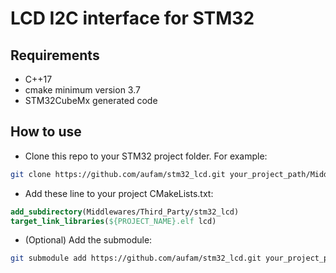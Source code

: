 # LCD I2C interface for STM32

## Requirements
* C++17
* cmake minimum version 3.7
* STM32CubeMx generated code

## How to use
* Clone this repo to your STM32 project folder. For example:
```bash
git clone https://github.com/aufam/stm32_lcd.git your_project_path/Middlewares/Third_Party/stm32_lcd
```
* Add these line to your project CMakeLists.txt:
```cmake
add_subdirectory(Middlewares/Third_Party/stm32_lcd)
target_link_libraries(${PROJECT_NAME}.elf lcd)
```
* (Optional) Add the submodule:
```bash
git submodule add https://github.com/aufam/stm32_lcd.git your_project_path/Middlewares/Third_Party/stm32_lcd
```
